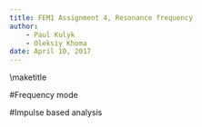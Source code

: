 ```yaml
---
title: FEM1 Assignment 4, Resonance frequency
author:
    - Paul Kulyk
    - Oleksiy Khoma
date: April 10, 2017
---
```


\maketitle

#Frequency mode




#Impulse based analysis
